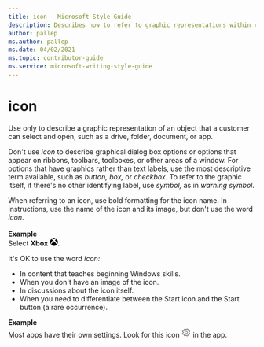 ```yaml
---
title: icon - Microsoft Style Guide
description: Describes how to refer to graphic representations within content and provides examples of referring to icons in content.
author: pallep
ms.author: pallep
ms.date: 04/02/2021
ms.topic: contributor-guide
ms.service: microsoft-writing-style-guide
---
```


# icon

Use
only to describe a graphic representation of an object that
a customer can select and open, such as a drive, folder,
document, or app.

Don't use *icon*
to describe graphical dialog box options or options that appear on
ribbons, toolbars, toolboxes, or other areas of a window. For options
that have graphics rather than text labels, use the most descriptive term available, such as *button, box,* or *checkbox*. To refer to the graphic itself, if there's no other identifying label, use *symbol,* as in *warning symbol.*

When referring to an icon, use bold formatting for the icon name. In instructions, use the name of the icon and its image, but don't use the word *icon*.<br /><br />**Example**<br />Select **Xbox** ![Screenshot of a black X box logo, a circle divided into four sections by an X.](media/icon/1465752354.png).

It's OK to use the word *icon:*

  - In content that teaches beginning Windows skills. 
  - When you don't have an image of the icon. 
  - In discussions about the icon itself. 
  - When you need to differentiate between the Start icon and the Start button (a rare occurrence)​. 

**Example**<br />Most apps have their own settings. Look for this icon ![Screenshot of a gray gear icon as it appears in applications as a settings icon.](media/icon/10090115.PNG) in the app.
